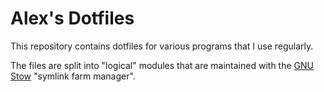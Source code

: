 # Alex's Dotfiles

This repository contains dotfiles for various programs that I use regularly.

The files are split into "logical" modules that are maintained with the [GNU
Stow](https://www.gnu.org/software/stow/) "symlink farm manager".
